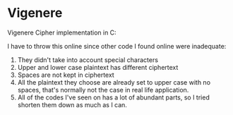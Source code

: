 # Vigenere
Vigenere Cipher implementation in C:

I have to throw this online since other code I found online were inadequate:
1. They didn't take into account special characters
2. Upper and lower case plaintext has different ciphertext
3. Spaces are not kept in ciphertext
4. All the plaintext they choose are already set to upper case with no spaces, that's normally not the case in real life application.
5. All of the codes I've seen on has a lot of abundant parts, so I tried shorten them down as much as I can.

